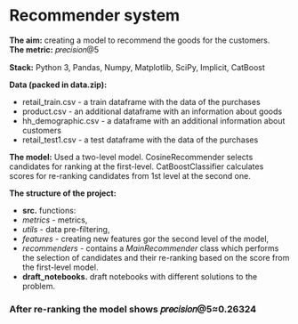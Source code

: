 # Recommender system
**The aim:** creating a model to recommend the goods for the customers.  
**The metric:** 𝑝𝑟𝑒𝑐𝑖𝑠𝑖𝑜𝑛@5

**Stack:** Python 3, Pandas, Numpy, Matplotlib, SciPy, Implicit, CatBoost

**Data (packed in data.zip):** 
 * retail_train.csv - a train dataframe with the data of the purchases
 * product.csv - an additional dataframe with an information about goods
 * hh_demographic.csv - a dataframe with an additional information about customers 
 * retail_test1.csv - a test dataframe with the data of the purchases
 
**The model:** Used a two-level model. CosineRecommender selects candidates for ranking at the first-level. CatBoostClassifier calculates scores for re-ranking candidates from 1st level at the second one.  

**The structure of the project:**  
 * **src.** functions: 
  * *metrics* - metrics, 
  * *utils* - data pre-filtering, 
  * *features* - creating new features gor the second level of the model, 
  * *recommenders* - contains a *MainRecommender* class which performs the selection of candidates and their re-ranking based on the score from the first-level model.  
 * **draft_notebooks.** draft notebooks with different solutions to the problem.  
 
### After re-ranking the model shows 𝑝𝑟𝑒𝑐𝑖𝑠𝑖𝑜𝑛@5≈0.26324
